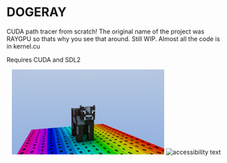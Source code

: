 # DOGERAY
CUDA path tracer from scratch!
The original name of the project was RAYGPU so thats why you see that around.
Still WIP.
Almost all the code is in kernel.cu

Requires CUDA and SDL2
<p align="center">
  <img src="images/cow.PNG" width="350" title="hover text">
  <img src="your_relative_path_here_number_2_large_name" width="350" alt="accessibility text">
</p>
